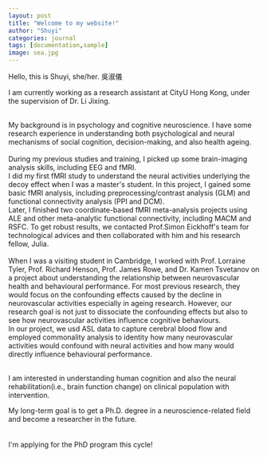 ```yaml
---
layout: post
title: "Welcome to my website!"
author: "Shuyi"
categories: journal
tags: [documentation,sample]
image: sea.jpg
---
```



Hello, this is Shuyi, she/her. 吳淑儀 <br>

I am currently working as a research assistant at CityU Hong Kong, under the supervision of Dr. Li Jixing. <br>

<br>
My background is in psychology and cognitive neuroscience. I have some research experience in understanding both psychological and neural mechanisms of social cognition, decision-making, and also health ageing. <br>
<br>
During my previous studies and training, I picked up some brain-imaging analysis skills, including EEG and fMRI.  <br>
I did my first fMRI study to understand the neural activities underlying the decoy effect when I was a master's student. In this project, I gained some basic fMRI analysis, including preprocessing/contrast analysis (GLM) and functional connectivity analysis (PPI and DCM). <br> 
Later, I finished two coordinate-based fMRI meta-analysis projects using ALE and other meta-analytic functional connectivity, including MACM and RSFC. To get robust results, we contacted Prof.Simon Eickhoff's team for technological advices and then collaborated with him and his research fellow, Julia. <br>
<br>
When I was a visiting student in Cambridge, I worked with Prof. Lorraine Tyler, Prof. Richard Henson, Prof. James Rowe, and Dr. Kamen Tsvetanov on a project about understanding the relationship between neurovascular health and behavioural performance. For most previous research, they would focus on the confounding effects caused by the decline in neurovascular activities especially in ageing research. However, our research goal is not just to dissociate the confounding effects but also to see how neurovascular activities influence cognitive behaviours. <br>
In our project, we usd ASL data to capture cerebral blood flow and employed commonality analysis to identity how many neurovascular activities would confound with neural activities and how many would directly influence behavioural performance. <br>
<br>

I am interested in understanding human cognition and also the neural rehabilitation(i.e., brain function change) on clinical population with intervention. 

My long-term goal is to get a Ph.D. degree in a neuroscience-related field and become a researcher in the future. <br>
<br>
<br>
I'm applying for the PhD program this cycle! <br>